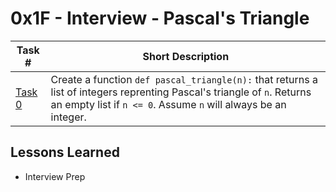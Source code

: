  # 0x1F - Interview - Pascal's Triangle
Task # | Short Description
-------|------------
[Task 0](0-pascal_triangle.py) | Create a function `def pascal_triangle(n):` that returns a list of integers reprenting Pascal's triangle of `n`. Returns an empty list if `n <= 0`. Assume `n` will always be an integer.

 ## Lessons Learned
* Interview Prep
